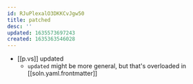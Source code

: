 ```yaml
---
id: RJuPlexalO3DKKCvJgw50
title: patched
desc: ''
updated: 1635573697243
created: 1635363546028
---
```


- [[p.vs]] updated
  -  `updated` might be more general, but that's overloaded in [[soln.yaml.frontmatter]]
  

